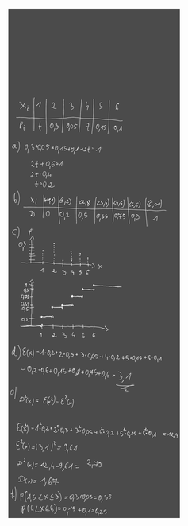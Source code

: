 ![](Notatki/Semestr%203/Inżynierskie%20zastosowania%20statystyki/Ćwiczenia/Kolokwium%201/Drawing%202023-11-08%2009.36.04.excalidraw.svg)
